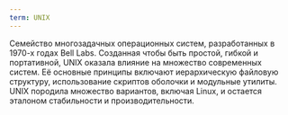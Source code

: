 ```yaml
---
term: UNIX
---
```


Семейство многозадачных операционных систем, разработанных в 1970-х годах Bell Labs. Созданная чтобы быть простой, гибкой и портативной, UNIX оказала влияние на множество современных систем. Её основные принципы включают иерархическую файловую структуру, использование скриптов оболочки и модульные утилиты. UNIX породила множество вариантов, включая Linux, и остается эталоном стабильности и производительности.